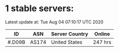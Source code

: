 # 1 stable servers:

Latest update at: Tue Aug 04 07:10:17 UTC 2020

| ID | ASN | Server Country | Online |
| -- | --- | -------------- | ------ |
| #.D09B | AS174 | United States | 247 hrs |

